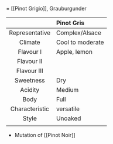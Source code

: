 = [[Pinot Grigio]], Grauburgunder

|  | Pinot Gris |
|:---:|:--- |
| Representative | Complex/Alsace |
| Climate | Cool to moderate |
| Flavour I | Apple, lemon |
| Flavour II |  | 
| Flavour III |  |
| Sweetness | Dry |
| Acidity | Medium |
| Body | Full |
| Characteristic | versatile |
| Style| Unoaked |
|  |  |

+ Mutation of [[Pinot Noir]]